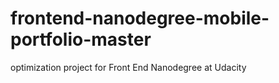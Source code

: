 # frontend-nanodegree-mobile-portfolio-master
optimization project for Front End Nanodegree at Udacity
